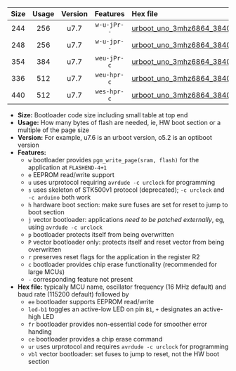 |Size|Usage|Version|Features|Hex file|
|:-:|:-:|:-:|:-:|:--|
|244|256|u7.7|`w-u-jPr--`|[urboot_uno_3mhz6864_38400bps_led+b5_ur_vbl.hex](https://raw.githubusercontent.com/stefanrueger/urboot.hex/main/boards/uno/fcpu_3mhz6864/38400_bps/urboot_uno_3mhz6864_38400bps_led+b5_ur_vbl.hex)|
|248|256|u7.7|`w-u-jpr--`|[urboot_uno_3mhz6864_38400bps_led+b5_fr_ur_vbl.hex](https://raw.githubusercontent.com/stefanrueger/urboot.hex/main/boards/uno/fcpu_3mhz6864/38400_bps/urboot_uno_3mhz6864_38400bps_led+b5_fr_ur_vbl.hex)|
|354|384|u7.7|`weu-jPr-c`|[urboot_uno_3mhz6864_38400bps_ee_led+b5_fr_ce_ur_vbl.hex](https://raw.githubusercontent.com/stefanrueger/urboot.hex/main/boards/uno/fcpu_3mhz6864/38400_bps/urboot_uno_3mhz6864_38400bps_ee_led+b5_fr_ce_ur_vbl.hex)|
|336|512|u7.7|`weu-hpr-c`|[urboot_uno_3mhz6864_38400bps_ee_led+b5_fr_ce_ur.hex](https://raw.githubusercontent.com/stefanrueger/urboot.hex/main/boards/uno/fcpu_3mhz6864/38400_bps/urboot_uno_3mhz6864_38400bps_ee_led+b5_fr_ce_ur.hex)|
|440|512|u7.7|`wes-hpr-c`|[urboot_uno_3mhz6864_38400bps_ee_led+b5_fr_ce.hex](https://raw.githubusercontent.com/stefanrueger/urboot.hex/main/boards/uno/fcpu_3mhz6864/38400_bps/urboot_uno_3mhz6864_38400bps_ee_led+b5_fr_ce.hex)|

- **Size:** Bootloader code size including small table at top end
- **Usage:** How many bytes of flash are needed, ie, HW boot section or a multiple of the page size
- **Version:** For example, u7.6 is an urboot version, o5.2 is an optiboot version
- **Features:**
  + `w` bootloader provides `pgm_write_page(sram, flash)` for the application at `FLASHEND-4+1`
  + `e` EEPROM read/write support
  + `u` uses urprotocol requiring `avrdude -c urclock` for programming
  + `s` uses skeleton of STK500v1 protocol (deprecated); `-c urclock` and `-c arduino` both work
  + `h` hardware boot section: make sure fuses are set for reset to jump to boot section
  + `j` vector bootloader: applications *need to be patched externally*, eg, using `avrdude -c urclock`
  + `p` bootloader protects itself from being overwritten
  + `P` vector bootloader only: protects itself and reset vector from being overwritten
  + `r` preserves reset flags for the application in the register R2
  + `c` bootloader provides chip erase functionality (recommended for large MCUs)
  + `-` corresponding feature not present
- **Hex file:** typically MCU name, oscillator frequency (16 MHz default) and baud rate (115200 default) followed by
  + `ee` bootloader supports EEPROM read/write
  + `led-b1` toggles an active-low LED on pin `B1`, `+` designates an active-high LED
  + `fr` bootloader provides non-essential code for smoother error handing
  + `ce` bootloader provides a chip erase command
  + `ur` uses urprotocol and requires `avrdude -c urclock` for programming
  + `vbl` vector bootloader: set fuses to jump to reset, not the HW boot section
